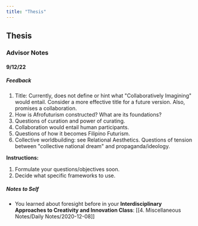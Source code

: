 ```yaml
---
title: "Thesis"
---
```

## Thesis
### Advisor Notes
#### 9/12/22
##### Feedback
1. Title: Currently, does not define or hint what "Collaboratively Imagining" would entail. Consider a more effective title for a future version. Also, promises a collaboration.
2. How is Afrofuturism constructed? What are its foundations? 
3. Questions of curation and power of curating. 
4. Collaboration would entail human participants. 
5. Questions of how it becomes Filipino Futurism. 
6. Collective worldbuilding: see Relational Aesthetics. Questions of tension between "collective national dream" and propaganda/ideology.

**Instructions:**
1. Formulate your questions/objectives soon. 
2. Decide what specific frameworks to use.

##### Notes to Self
- You learned about foresight before in your **Interdisciplinary Approaches to Creativity and Innovation Class**: [[4. Miscellaneous Notes/Daily Notes/2020-12-08]]

